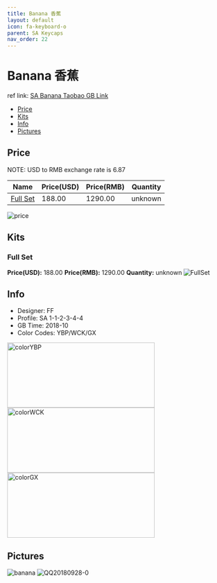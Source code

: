 ```yaml
---
title: Banana 香蕉
layout: default
icon: fa-keyboard-o
parent: SA Keycaps
nav_order: 22
---
```


# Banana 香蕉

ref link: [SA Banana Taobao GB Link](https://item.taobao.com/item.htm?spm=a1z09.2.0.0.5e022e8dQ92qJB&id=578444294624&_u=s1knu0t6c06c)  

* [Price](#price)
* [Kits](#kits)
* [Info](#info)
* [Pictures](#pictures)

## Price

NOTE: USD to RMB exchange rate is 6.87

| Name          | Price(USD)    |  Price(RMB)  | Quantity |
| ------------- | ------------- |  ---------- | -------- |
|[Full Set](#fullset)|188.00|1290.00|unknown|

<img src="{{ 'assets/images/sa-keycaps/banana/price.png' | relative_url }}" alt="price" class="image featured">

## Kits
### Full Set
**Price(USD):** 188.00     **Price(RMB):** 1290.00        **Quantity:** unknown
<img src="{{ 'assets/images/sa-keycaps/banana/kits_pics/fullset.jpg' | relative_url }}" alt="FullSet" class="image featured">

## Info
* Designer: FF
* Profile: SA 1-1-2-3-4-4
* GB Time: 2018-10
* Color Codes: YBP/WCK/GX  
<img src="{{ 'assets/images/sa-keycaps/SP_ColorCodes/abs/SP_Abs_ColorCodes_YBP.png' | relative_url }}" alt="colorYBP" height="150" width="340">
<img src="{{ 'assets/images/sa-keycaps/SP_ColorCodes/abs/SP_Abs_ColorCodes_WCK.png' | relative_url }}" alt="colorWCK" height="150" width="340">
<img src="{{ 'assets/images/sa-keycaps/SP_ColorCodes/abs/SP_Abs_ColorCodes_GX.png' | relative_url }}" alt="colorGX" height="150" width="340">

## Pictures
<img src="{{ 'assets/images/sa-keycaps/banana/rendering_pics/banana.jpg' | relative_url }}" alt="banana" class="image featured">
<img src="{{ 'assets/images/sa-keycaps/banana/rendering_pics/QQ20180928-0.jpg' | relative_url }}" alt="QQ20180928-0" class="image featured">
